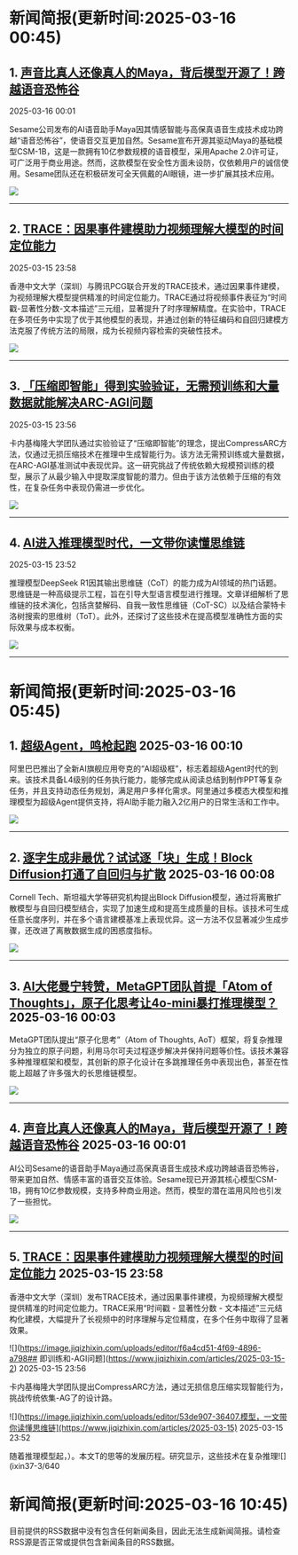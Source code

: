 # 新闻简报(更新时间:2025-03-16 00:45)

## 1. [声音比真人还像真人的Maya，背后模型开源了！跨越语音恐怖谷](https://www.jiqizhixin.com/articles/2025-03-16)   
2025-03-16 00:01

Sesame公司发布的AI语音助手Maya因其情感智能与高保真语音生成技术成功跨越“语音恐怖谷”，使语音交互更加自然。Sesame宣布开源其驱动Maya的基础模型CSM-1B，这是一款拥有10亿参数规模的语音模型，采用Apache 2.0许可证，可广泛用于商业用途。然而，这款模型在安全性方面未设防，仅依赖用户的诚信使用。Sesame团队还在积极研发可全天佩戴的AI眼镜，进一步扩展其技术应用。

![](https://image.jiqizhixin.com/uploads/editor/74f6fd72-63e0-4972-aa09-b6338eab2d66/640.png)

---

## 2. [TRACE：因果事件建模助力视频理解大模型的时间定位能力](https://www.jiqizhixin.com/articles/2025-03-15-3)   
2025-03-15 23:58

香港中文大学（深圳）与腾讯PCG联合开发的TRACE技术，通过因果事件建模，为视频理解大模型提供精准的时间定位能力。TRACE通过将视频事件表征为“时间戳-显著性分数-文本描述”三元组，显著提升了时序理解精度。在实验中，TRACE在多项任务中实现了优于其他模型的表现，并通过创新的特征编码和自回归建模方法克服了传统方法的局限，成为长视频内容检索的突破性技术。

![](https://image.jiqizhixin.com/uploads/editor/751aa598-0ed6-4dad-a511-47b04d0c9d43/640.png)

---

## 3. [「压缩即智能」得到实验验证，无需预训练和大量数据就能解决ARC-AGI问题](https://www.jiqizhixin.com/articles/2025-03-15-2)   
2025-03-15 23:56

卡内基梅隆大学团队通过实验验证了“压缩即智能”的理念，提出CompressARC方法，仅通过无损压缩技术在推理中生成智能行为。该方法无需预训练或大量数据，在ARC-AGI基准测试中表现优异。这一研究挑战了传统依赖大规模预训练的模型，展示了从最少输入中提取深度智能的潜力。但由于该方法依赖于压缩的有效性，在复杂任务中表现仍需进一步优化。

![](https://image.jiqizhixin.com/uploads/editor/7931c03d-ce4d-49db-8305-74bb6a4bedd1/640.png)

---

## 4. [AI进入推理模型时代，一文带你读懂思维链](https://www.jiqizhixin.com/articles/2025-03-15)   
2025-03-15 23:52

推理模型DeepSeek R1因其输出思维链（CoT）的能力成为AI领域的热门话题。思维链是一种高级提示工程，旨在引导大型语言模型进行推理。文章详细解析了思维链的技术演化，包括贪婪解码、自我一致性思维链（CoT-SC）以及结合蒙特卡洛树搜索的思维树（ToT）。此外，还探讨了这些技术在提高模型准确性方面的实际效果与成本权衡。

![](https://image.jiqizhixin.com/uploads/editor/28620631-bdcf-425f-8112-29775838ff1c/640.png)

---  
# 新闻简报(更新时间:2025-03-16 05:45)

## 1. [超级Agent，鸣枪起跑](https://www.jiqizhixin.com/articles/2025-03-16-4)   2025-03-16 00:10

阿里巴巴推出了全新AI旗舰应用夸克的“AI超级框”，标志着超级Agent时代的到来。该技术具备L4级别的任务执行能力，能够完成从阅读总结到制作PPT等复杂任务，并且支持动态任务规划，满足用户多样化需求。阿里通过多模态大模型和推理模型为超级Agent提供支持，将AI助手能力融入2亿用户的日常生活和工作中。

![](https://image.jiqizhixin.com/uploads/editor/f81aadb2-6eb8-4f07-96f2-a51d74bd6240/640.png)

---

## 2. [逐字生成非最优？试试逐「块」生成！Block Diffusion打通了自回归与扩散](https://www.jiqizhixin.com/articles/2025-03-16-3)   2025-03-16 00:08

Cornell Tech、斯坦福大学等研究机构提出Block Diffusion模型，通过将离散扩散模型与自回归模型结合，实现了加速生成和提高生成质量的目标。该技术可生成任意长度序列，并在多个语言建模基准上表现优异。这一方法不仅显著减少生成步骤，还改进了离散数据生成的困惑度指标。

![](https://image.jiqizhixin.com/uploads/editor/384298b6-6d3e-4895-8a43-18b05aa48193/640.png)

---

## 3. [AI大佬曼宁转赞，MetaGPT团队首提「Atom of Thoughts」，原子化思考让4o-mini暴打推理模型？](https://www.jiqizhixin.com/articles/2025-03-16-2)   2025-03-16 00:03

MetaGPT团队提出“原子化思考”（Atom of Thoughts, AoT）框架，将复杂推理分为独立的原子问题，利用马尔可夫过程逐步解决并保持问题等价性。该技术兼容多种推理框架和模型，其创新的原子化设计在多跳推理任务中表现出色，甚至在性能上超越了许多强大的长思维链模型。

![](https://image.jiqizhixin.com/uploads/editor/4d7f1539-32b1-4aca-a47d-c8f6364e2d24/640.png)

---

## 4. [声音比真人还像真人的Maya，背后模型开源了！跨越语音恐怖谷](https://www.jiqizhixin.com/articles/2025-03-16)   2025-03-16 00:01

AI公司Sesame的语音助手Maya通过高保真语音生成技术成功跨越语音恐怖谷，带来更加自然、情感丰富的语音交互体验。Sesame现已开源其核心模型CSM-1B，拥有10亿参数规模，支持多种商业用途。然而，模型的潜在滥用风险也引发了一些担忧。

![](https://image.jiqizhixin.com/uploads/editor/d9463986-7c47-4bea-9edb-7eaa676cb553/640.png)

---

## 5. [TRACE：因果事件建模助力视频理解大模型的时间定位能力](https://www.jiqizhixin.com/articles/2025-03-15-3)   2025-03-15 23:58

香港中文大学（深圳）发布TRACE技术，通过因果事件建模，为视频理解大模型提供精准的时间定位能力。TRACE采用“时间戳 - 显著性分数 - 文本描述”三元结构化建模，大幅提升了长视频中的时序理解与定位精度，在多个任务中取得了显著效果。

![](https://image.jiqizhixin.com/uploads/editor/f6a4cd51-4f69-4896-a798## 即训练和-AGI问题](https://www.jiqizhixin.com/articles/2025-03-15-2)   2025-03-15 23:56

卡内基梅隆大学团队提出CompressARC方法，通过无损信息压缩实现智能行为，挑战传统依集-AG了的设计路。

![](https://image.jiqizhixin.com/uploads/editor/53de907-36407.模型，一文带你读懂思维链](https://www.jiqizhixin.com/articles/2025-03-15)   2025-03-15 23:52

随着推理模型起，）。本文T的思等的发展历程。研究显示，这些技术在复杂推理![](ixin37-3/640
# 新闻简报(更新时间:2025-03-16 10:45)

目前提供的RSS数据中没有包含任何新闻条目，因此无法生成新闻简报。请检查RSS源是否正常或提供包含新闻条目的RSS数据。